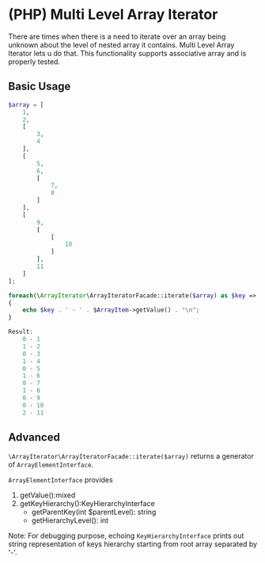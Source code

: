 # (PHP) Multi Level Array Iterator

There are times when there is a need to iterate over an array being unknown about the level of nested array it contains.
Multi Level Array Iterator lets u do that. This functionality supports associative array and is properly tested. 

## Basic Usage
```php
$array = [
    1,
    2,
    [
        3,
        4
    ],
    [
        5,
        6,
        [
            7,
            8
        ]
    ],
    [
        9,
        [
            [
                10
            ]
        ],
        11
    ]
];

foreach(\ArrayIterator\ArrayIteratorFacade::iterate($array) as $key => $ArrayItem)
{
    echo $key . ' - ' . $ArrayItem->getValue() . "\n";
}

Result:
    0 - 1
    1 - 2
    0 - 3
    1 - 4
    0 - 5
    1 - 6
    0 - 7
    1 - 8
    0 - 9
    0 - 10
    2 - 11
```

## Advanced

```\ArrayIterator\ArrayIteratorFacade::iterate($array)``` returns a generator of ```ArrayElementInterface```.

```ArrayElementInterface``` provides
   1. getValue():mixed
   2. getKeyHierarchy():KeyHierarchyInterface
       - getParentKey(int $parentLevel): string
       - getHierarchyLevel(): int

Note:
    For debugging purpose, echoing  ``` KeyHierarchyInterface ``` prints out string representation of keys hierarchy
    starting from root array separated by '-'.

